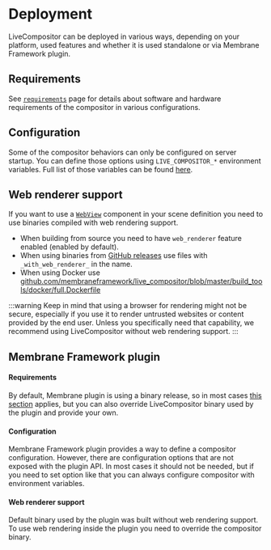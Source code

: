 # Deployment

LiveCompositor can be deployed in various ways, depending on your platform, used features and whether it is used standalone or via Membrane Framework plugin.

## Requirements

See [`requirements`](./requirements.md) page for details about software and hardware requirements of the compositor in various configurations.

## Configuration

Some of the compositor behaviors can only be configured on server startup. You can define those options using `LIVE_COMPOSITOR_*`
environment variables. Full list of those variables can be found [here](./configuration.md).

## Web renderer support

If you want to use a [`WebView`](../api/components/WebView.md) component in your scene definition you need to use binaries compiled
with web rendering support.
- When building from source you need to have `web_renderer` feature enabled (enabled by default).
- When using binaries from [GitHub releases](https://github.com/membraneframework/live_compositor/releases) use files with `_with_web_renderer_` in the name.
- When using Docker use [github.com/membraneframework/live_compositor/blob/master/build_tools/docker/full.Dockerfile](https://github.com/membraneframework/live_compositor/blob/master/build_tools/docker/full.Dockerfile)

:::warning
Keep in mind that using a browser for rendering might not be secure, especially if you use it to render untrusted websites
or content provided by the end user. Unless you specifically need that capability, we recommend using LiveCompositor without
web rendering support.
:::

## Membrane Framework plugin

#### Requirements

By default, Membrane plugin is using a binary release, so in most cases [this section](./requirements.md#binaries-from-github-releases)
applies, but you can also override LiveCompositor binary used by the plugin and provide your own.

#### Configuration

Membrane Framework plugin provides a way to define a compositor configuration. However, there are configuration options
that are not exposed with the plugin API. In most cases it should not be needed, but if you need to set option like that you can always
configure compositor with environment variables.

#### Web renderer support

Default binary used by the plugin was built without web rendering support. To use web rendering inside the plugin you need to override
the compositor binary.
